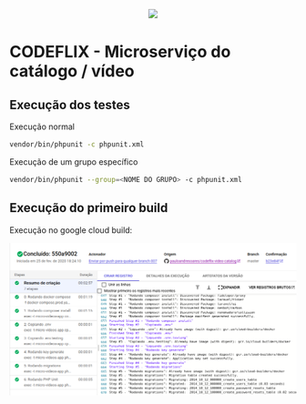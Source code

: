 <p align="center"><img src="https://res.cloudinary.com/dtfbvvkyp/image/upload/v1566331377/laravel-logolockup-cmyk-red.svg" width="400"></p>

# CODEFLIX - Microserviço do catálogo / vídeo

 
## Execução dos testes


Execução normal

```sh
vendor/bin/phpunit -c phpunit.xml
```

Execução de um grupo específico 

```sh
vendor/bin/phpunit --group=<NOME DO GRUPO> -c phpunit.xml
```

## Execução do primeiro build

Execução no google cloud build:

![CI](.doc/gcloud-build.png)
